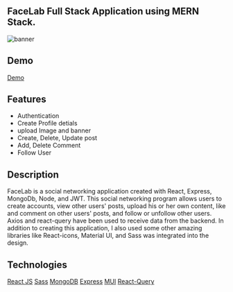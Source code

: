 ## FaceLab Full Stack Application using MERN Stack.

<img src="https://res.cloudinary.com/ghazni/image/upload/v1678070795/Screenshot_2023-03-06_at_10-44-23_Facelab_k5bjpz.png" alt="banner"/>

## Demo

[Demo]()

 ## Features
 - Authentication 
 - Create Profile detials
 - upload Image and banner
 - Create, Delete, Update post
 - Add, Delete Comment
 - Follow User
 

## Description 
FaceLab is a social networking application created with React, Express, MongoDb, Node, and JWT. This social networking program allows users to create accounts, view other users' posts, upload his or her own content, like and comment on other users' posts, and follow or unfollow other users. Axios and react-query have been used to receive data from the backend. In addition to creating this application, I also used some other amazing libraries like React-icons, Material UI, and Sass was integrated into the design.

## Technologies
[React JS](https://reactjs.org/docs/getting-started.html)
[Sass](https://sass-lang.com/documentation/)
[MongoDB](https://mongoosejs.com/)
[Express](https://expressjs.com/)
[MUI](https://mui.com/)
[React-Query](https://react-query-v3.tanstack.com/)
